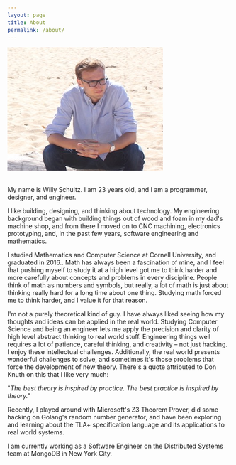 ```yaml
---
layout: page
title: About
permalink: /about/
---
```


<div id="aboutImage">
<img src="/assets/me_cali_1_sized.jpg" width="px" />
</div>

<br>

My name is Willy Schultz. I am 23 years old, and I am a programmer, designer, and engineer. 

I like building, designing, and thinking about technology. My engineering background began with building things out of wood and foam in my dad's machine shop, and from there I moved on to CNC machining, electronics prototyping, and, in the past few years, software engineering and mathematics.

I studied Mathematics and Computer Science at Cornell University, and graduated in 2016.. Math has always been a fascination of mine, and I feel that pushing myself to study it at a high level got me to think harder and more carefully about concepts and problems in every discipline. People think of math as numbers and symbols, but really, a lot of math is just about thinking really hard for a long time about one thing. Studying math forced me to think harder, and I value it for that reason. 

I'm not a purely theoretical kind of guy. I have always liked seeing how my thoughts and ideas can be applied in the real world. Studying Computer Science and being an engineer lets me apply the precision and clarity of high level abstract thinking to real world stuff. Engineering things well requires a lot of patience, careful thinking, and creativity – not just hacking. I enjoy these intellectual challenges. Additionally, the real world presents wonderful challenges to solve, and sometimes it's those problems that force the development of new theory. There's a quote attributed to Don Knuth on this that I like very much: 

"*The best theory is inspired by practice. The best practice is inspired by theory.*"

Recently, I played around with Microsoft's Z3 Theorem Prover, did some hacking on Golang's random number generator, and have been exploring and learning about the TLA+ specification language and its applications to real world systems.

I am currently working as a Software Engineer on the Distributed Systems team at MongoDB in New York City.



